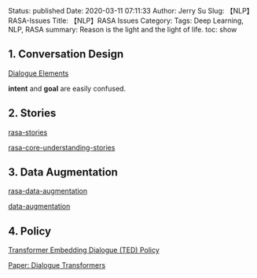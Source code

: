 Status: published
Date: 2020-03-11 07:11:33
Author: Jerry Su
Slug: 【NLP】RASA-Issues
Title: 【NLP】RASA Issues
Category: 
Tags:  Deep Learning, NLP, RASA
summary: Reason is the light and the light of life.
toc: show

## 1. Conversation Design

[Dialogue Elements](https://rasa.com/docs/rasa/dialogue-elements/dialogue-elements/)

**intent** and **goal** are easily confused.

## 2. Stories

[rasa-stories](https://rasa.com/docs/rasa/core/stories/)

[rasa-core-understanding-stories](https://forum.rasa.com/t/rasa-core-understanding-stories/672)

## 3. Data Augmentation
[rasa-data-augmentation](https://rasa.com/docs/rasa/core/policies/#data-augmentation)

[data-augmentation](https://forum.rasa.com/t/data-augmentation/5612)

## 4. Policy

[Transformer Embedding Dialogue (TED) Policy](https://rasa.com/docs/rasa/core/policies/#ted-policy)

[Paper: Dialogue Transformers](https://arxiv.org/abs/1910.00486)